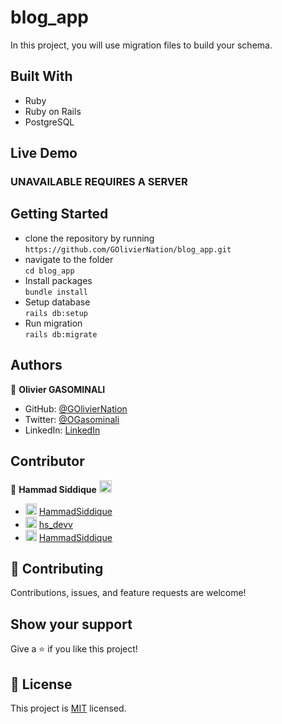 # blog_app
In this project, you will use migration files to build your schema.

## Built With
- Ruby
- Ruby on Rails
- PostgreSQL
## Live Demo
### UNAVAILABLE REQUIRES A SERVER
## Getting Started
- clone the repository by running\
    `https://github.com/GOlivierNation/blog_app.git`
- navigate to the folder\
    `cd blog_app`
- Install packages\
    `bundle install`
- Setup database\
    `rails db:setup`
- Run migration\
    `rails db:migrate`

## Authors 

👤 **Olivier GASOMINALI**
- GitHub: [@GOlivierNation](https://github.com/GOlivierNation)
- Twitter: [@OGasominali](https://twitter.com/OGasominali)
- LinkedIn: [LinkedIn](https://www.linkedin.com/in/oliviergasominali/)

## Contributor

:bust_in_silhouette: **Hammad Siddique** <img src="https://emojis.slackmojis.com/emojis/images/1531849430/4246/blob-sunglasses.gif?1531849430" width="20"/>
- <img src="https://user-images.githubusercontent.com/67911212/185442918-aa30589c-c9f9-4edb-8955-1036ceebd5c2.png" width="18"/>  [HammadSiddique](https://github.com/HammadSiddique)
- <img src="https://user-images.githubusercontent.com/67911212/185441124-47527d95-39c5-4984-9d2c-a130be72bd50.png" width="18"/>  [hs_devv](https://twitter.com/hs_devv)
- <img src="https://user-images.githubusercontent.com/67911212/185442306-ef777855-06ac-4e36-b649-6f0dda869366.png" width="18"/>  [HammadSiddique](https://www.linkedin.com/in/-hammadsiddique/)

## :handshake: Contributing
Contributions, issues, and feature requests are welcome!
## Show your support
Give a :star:️ if you like this project!
## :memo: License
This project is [MIT](./MIT.md) licensed.
